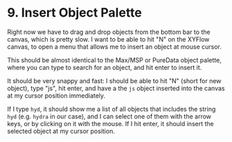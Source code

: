 # 9. Insert Object Palette

Right now we have to drag and drop objects from the bottom bar to the canvas, which is pretty slow. I want to be able to hit "N" on the XYFlow canvas, to open a menu that allows me to insert an object at mouse cursor.

This should be almost identical to the Max/MSP or PureData object palette, where you can type to search for an object, and hit enter to insert it.

It should be very snappy and fast: I should be able to hit "N" (short for new object), type "js", hit enter, and have a the `js` object inserted into the canvas at my cursor position immediately.

If I type `hyd`, it should show me a list of all objects that includes the string `hyd` (e.g. `hydra` in our case), and I can select one of them with the arrow keys, or by clicking on it with the mouse. If I hit enter, it should insert the selected object at my cursor position.
